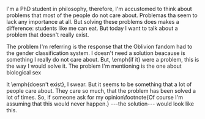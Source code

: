 I'm a PhD student in philosophy, therefore, I'm accustomed to think about problems that most of the people do not care about. Problemas tha seem to lack any importance at all. But solving these problems does makes a difference: students like me can eat. But today I want to talk about a problem that doesn't really exist.

The problem I'm referring is the response that the Oblivion fandom had to the gender classification system. I doesn't need a solution beacause is something I really do not care about.
But, \emph{if it} were a problem, this is the way I would solve it.
The problem I'm mentioning is the one about biological sex

It \emph{doesn't exist}, I swear. But it seems to be something that a lot of people care about. They care so much, that the problem has been solved a lot of times. So, if someone ask for my opinion\footnote{Of course I'm assuming that this would never happen.} ---the solution--- would look like this.
